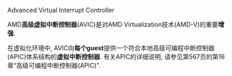 Advanced Virtual Interrupt Controller

AMD**高级虚拟中断控制器**(AVIC)是对AMD Virtualization技术(AMD-V)的重要**增强**.  

在虚拟化环境中, AVIC向**每个guest**提供一个符合本地高级可编程中断控制器(APIC)体系结构的**虚拟中断控制器**.  有关APIC的详细说明, 请参见第567页的第16章“高级可编程中断控制器(APIC)”. 

